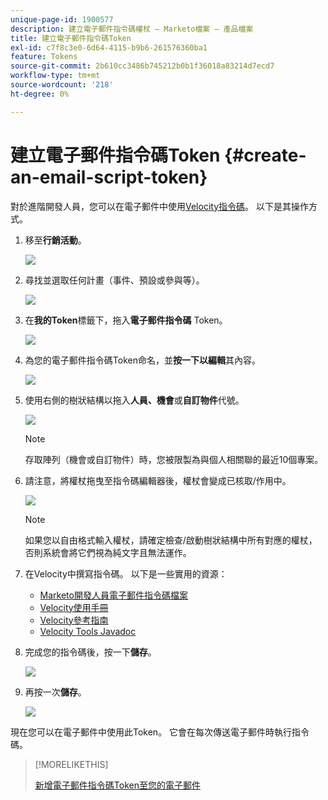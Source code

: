 ```yaml
---
unique-page-id: 1900577
description: 建立電子郵件指令碼權杖 — Marketo檔案 — 產品檔案
title: 建立電子郵件指令碼Token
exl-id: c7f8c3e0-6d64-4115-b9b6-261576360ba1
feature: Tokens
source-git-commit: 2b610cc3486b745212b0b1f36018a83214d7ecd7
workflow-type: tm+mt
source-wordcount: '218'
ht-degree: 0%

---
```


# 建立電子郵件指令碼Token {#create-an-email-script-token}

對於進階開發人員，您可以在電子郵件中使用[Velocity指令碼](https://velocity.apache.org/engine/1.7/user-guide.html)。 以下是其操作方式。

1. 移至&#x200B;**行銷活動**。

   ![](assets/ma.png)

1. 尋找並選取任何計畫（事件、預設或參與等）。

   ![](assets/image2014-9-17-22-3a21-3a24.png)

1. 在&#x200B;**我的Token**&#x200B;標籤下，拖入&#x200B;**電子郵件指令碼** Token。

   ![](assets/image2014-9-17-22-3a21-3a29.png)

1. 為您的電子郵件指令碼Token命名，並&#x200B;**按一下以編輯**&#x200B;其內容。

   ![](assets/image2014-9-17-22-3a21-3a46.png)

1. 使用右側的樹狀結構以拖入&#x200B;**人員、機會**&#x200B;或&#x200B;**自訂物件**&#x200B;代號。

   ![](assets/five-2.png)

   >[!NOTE]
   >
   >存取陣列（機會或自訂物件）時，您被限製為與個人相關聯的最近10個專案。

1. 請注意，將權杖拖曳至指令碼編輯器後，權杖會變成已核取/作用中。

   ![](assets/image2014-9-17-22-3a22-3a33.png)

   >[!NOTE]
   >
   >如果您以自由格式輸入權杖，請確定檢查/啟動樹狀結構中所有對應的權杖，否則系統會將它們視為純文字且無法運作。

1. 在Velocity中撰寫指令碼。 以下是一些實用的資源：

   * [Marketo開發人員電子郵件指令碼檔案](https://experienceleague.adobe.com/en/docs/marketo-developer/marketo/email-scripting)
   * [Velocity使用手冊](https://velocity.apache.org/engine/devel/user-guide.html)
   * [Velocity參考指南](https://velocity.apache.org/engine/devel/vtl-reference-guide.html)
   * [Velocity Tools Javadoc](https://velocity.apache.org/tools/releases/2.0/javadoc/index.html)

1. 完成您的指令碼後，按一下&#x200B;**儲存**。

   ![](assets/image2014-9-17-22-3a23-3a1.png)

1. 再按一次&#x200B;**儲存**。

   ![](assets/image2014-9-17-22-3a23-3a13.png)

現在您可以在電子郵件中使用此Token。 它會在每次傳送電子郵件時執行指令碼。

>[!MORELIKETHIS]
>
>[新增電子郵件指令碼Token至您的電子郵件](/help/marketo/product-docs/email-marketing/general/using-tokens/add-an-email-script-token-to-your-email.md)
